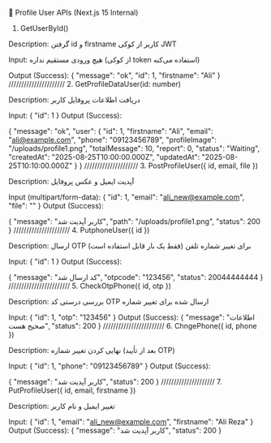 📑 Profile User APIs (Next.js 15 Internal)

1. GetUserById()

Description: گرفتن id و firstname کاربر از کوکی JWT

Input: هیچ ورودی مستقیم نداره (از کوکی token استفاده می‌کنه)

Output (Success):
{
"message": "ok",
"id": 1,
"firstname": "Ali"
}
////////////////////// 2. GetProfileDataUser(id: number)

Description: دریافت اطلاعات پروفایل کاربر

Input:
{
"id": 1
}
Output (Success):

{
"message": "ok",
"user": {
"id": 1,
"firstname": "Ali",
"email": "ali@example.com",
"phone": "09123456789",
"profileImage": "/uploads/profile1.png",
"totalMessage": 10,
"report": 0,
"status": "Waiting",
"createdAt": "2025-08-25T10:00:00.000Z",
"updatedAt": "2025-08-25T10:10:00.000Z"
}
}
///////////////////// 3. PostProfileUser({ id, email, file })

Description: آپدیت ایمیل و عکس پروفایل

Input (multipart/form-data):
{
"id": 1,
"email": "ali_new@example.com",
"file": "<binary image file>"
}
Output (Success):

{
"message": "کاربر آپدیت شد",
"path": "/uploads/profile1.png",
"status": 200
}
////////////////////// 4. PutphoneUser({ id })

Description: ارسال OTP برای تغییر شماره تلفن (فقط یک بار قابل استفاده است)

Input:
{
"id": 1
}
Output (Success):

{
"message": "کد ارسال شد",
"otpcode": "123456",
"status": 20044444444
}
//////////////////////// 5. CheckOtpPhone({ id, otp })

Description: بررسی درستی کد OTP ارسال شده برای تغییر شماره

Input:
{
"id": 1,
"otp": "123456"
}
Output (Success):
{
"message": "اطلاعات صحیح هست",
"status": 200
}
//////////////////////// 6. ChngePhone({ id, phone })

Description: نهایی کردن تغییر شماره (بعد از تأیید OTP)

Input:
{
"id": 1,
"phone": "09123456789"
}
Output (Success):

{
"message": "کاربر آپدیت شد",
"status": 200
}
///////////////////// 7. PutProfileUser({ id, email, firstname })

Description: تغییر ایمیل و نام کاربر

Input:
{
"id": 1,
"email": "ali_new@example.com",
"firstname": "Ali Reza"
}
Output (Success):
{
"message": "کاربر آپدیت شد",
"status": 200
}
